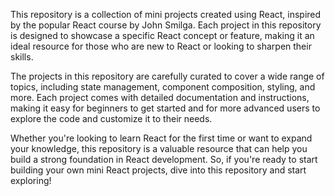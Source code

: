 This repository is a collection of mini projects created using React, inspired by the popular React course by John Smilga. Each project in this repository is designed to showcase a specific React concept or feature, making it an ideal resource for those who are new to React or looking to sharpen their skills.

The projects in this repository are carefully curated to cover a wide range of topics, including state management, component composition, styling, and more. Each project comes with detailed documentation and instructions, making it easy for beginners to get started and for more advanced users to explore the code and customize it to their needs.

Whether you're looking to learn React for the first time or want to expand your knowledge, this repository is a valuable resource that can help you build a strong foundation in React development. So, if you're ready to start building your own mini React projects, dive into this repository and start exploring!
